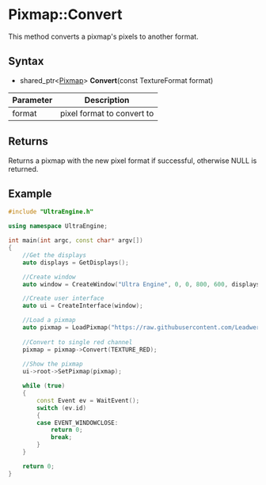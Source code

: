 # Pixmap::Convert

This method converts a pixmap's pixels to another format.

## Syntax

- shared_ptr<[Pixmap](Pixmap.md)\> **Convert**(const TextureFormat format)

| Parameter | Description |
|---|---|
| format | pixel format to convert to |

## Returns

Returns a pixmap with the new pixel format if successful, otherwise NULL is returned.

## Example

```c++
#include "UltraEngine.h"

using namespace UltraEngine;

int main(int argc, const char* argv[])
{
    //Get the displays
    auto displays = GetDisplays();

    //Create window
    auto window = CreateWindow("Ultra Engine", 0, 0, 800, 600, displays[0]);

    //Create user interface
    auto ui = CreateInterface(window);

    //Load a pixmap
    auto pixmap = LoadPixmap("https://raw.githubusercontent.com/Leadwerks/Documentation/master/Assets/Materials/Ground/dirt01.dds");
    
    //Convert to single red channel
    pixmap = pixmap->Convert(TEXTURE_RED);
    
    //Show the pixmap
    ui->root->SetPixmap(pixmap);

    while (true)
    {
        const Event ev = WaitEvent();
        switch (ev.id)
        {
        case EVENT_WINDOWCLOSE:
            return 0;
            break;
        }
    }

    return 0;
}
```
